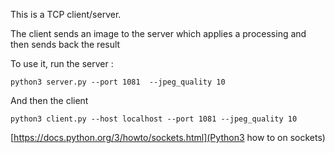 This is a TCP client/server.

The client sends an image to the server which applies a processing and then sends back the result

To use it, run the server :

    python3 server.py --port 1081  --jpeg_quality 10

And then the client

    python3 client.py --host localhost --port 1081 --jpeg_quality 10


[https://docs.python.org/3/howto/sockets.html](Python3 how to on sockets)

